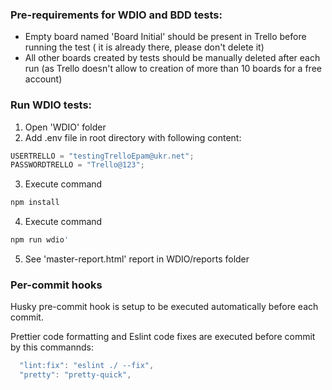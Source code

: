 <h3>Pre-requirements for WDIO and BDD tests:</h3>

- Empty board named 'Board Initial' should be present in Trello before running the test ( it is already there, please don't delete it)
- All other boards created by tests should be manually deleted after each run (as Trello doesn't allow to creation of more than 10 boards for a free account)

<h3>Run WDIO tests:</h3>

1. Open 'WDIO' folder
2. Add .env file in root directory with following content:

```javascript
USERTRELLO = "testingTrelloEpam@ukr.net";
PASSWORDTRELLO = "Trello@123";
```

3. Execute command

```bash
npm install
```

4. Execute command

```bash
npm run wdio'
```

5. See 'master-report.html' report in WDIO/reports folder

<h3>Per-commit hooks</h3>
Husky pre-commit hook is setup to be executed automatically before each commit.

Prettier code formatting and Eslint code fixes are executed before commit by this commannds:

```javascript
  "lint:fix": "eslint ./ --fix",
  "pretty": "pretty-quick",
```
